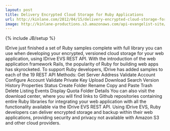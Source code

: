 ```yaml
---
layout: post
title: Delivery Encrypted Cloud Storage for Ruby Applications
url: http://kinlane.com/2012/04/15/delivery-encrypted-cloud-storage-for-ruby-applications/
image: http://kinlane-productions.s3.amazonaws.com/api-evangelist-site/blog/ruby_logo.jpg
---
```

{% include JB/setup %}
<p>
     IDrive just finished a set of Ruby samples complete with full library you can use when developing your encrypted, versioned cloud storage for your web application, using IDrive EVS REST API. With the introduction of the web application framework Rails, the popularity of Ruby for building web apps has skyrocketed. To support Ruby developers, IDrive has added samples to each of the 19 REST API Methods: Get Server Address Validate Account Configure Account Validate Private Key Upload Download Search Version History Properties Status Create Folder Rename Copy and Paste Trash Delete Listing Events Display Quota Folder Details You can also visit the download center, where you will find links to Github repositories containing entire Ruby libraries for integrating your web application with all the functionality available via the IDrive EVS REST API. Using IDrive EVS, Ruby developers can deliver encrypted storage and backup within their web applications, providing security and privacy not available with Amazon S3 and other cloud providers.
</p>